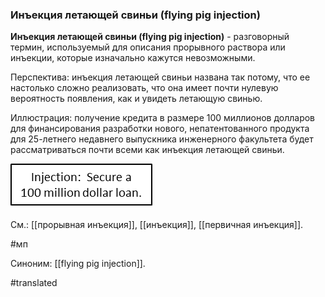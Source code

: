 ### Инъекция летающей свиньи (flying pig injection)

**Инъекция летающей свиньи (flying pig injection)** - разговорный термин, используемый для описания прорывного раствора или инъекции, которые изначально кажутся невозможными.

Перспектива: инъекция летающей свиньи названа так потому, что ее настолько сложно реализовать, что она имеет почти нулевую вероятность появления, как и увидеть летающую свинью.

Иллюстрация: получение кредита в размере 100 миллионов долларов для финансирования разработки нового, непатентованного продукта для 25-летнего недавнего выпускника инженерного факультета будет рассматриваться почти всеми как инъекция летающей свиньи.

![](images/image39.png)

См.: [[прорывная инъекция]], [[инъекция]], [[первичная инъекция]].

#мп

Синоним: [[flying pig injection]].

#translated
